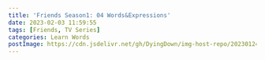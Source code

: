 ```yaml
---
title: 'Friends Season1: 04 Words&Expressions'
date: 2023-02-03 11:59:55
tags: [Friends, TV Series]
categories: Learn Words
postImage: https://cdn.jsdelivr.net/gh/DyingDown/img-host-repo/202301241045033.jpg
---
```


